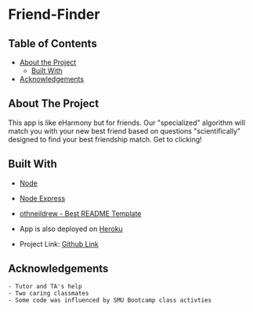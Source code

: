 # Friend-Finder

<!-- PROJECT SHIELDS -->
<!--
*** I'm using markdown "reference style" links for readability.
*** Reference links are enclosed in brackets [ ] instead of parentheses ( ).
*** See the bottom of this document for the declaration of the reference variables
*** for contributors-url, forks-url, etc. This is an optional, concise syntax you may use.
*** https://www.markdownguide.org/basic-syntax/#reference-style-links
-->
<!-- TABLE OF CONTENTS -->
## Table of Contents
- [About the Project](#about-the-project)
    - [Built With](#built-with)
- [Acknowledgements](#acknowledgements)
<!-- ABOUT THE PROJECT -->
## About The Project

This app is like eHarmony but for friends. Our "specialized" algorithm will match you with your new best friend based on questions "scientifically" designed to find your best friendship match. Get to clicking!

## Built With
- [Node](https://nodejs.org/en/)
- [Node Express](https://www.npmjs.com/package/express)
- [othneildrew - Best README Template](https://github.com/othneildrew/Best-README-Template)

- App is also deployed on [Heroku](https://www.heroku.com/home)
- Project Link: [Github Link](https://github.com/speechgirl1505/Friend-Finder)

## Acknowledgements
    - Tutor and TA's help 
    - Two caring classmates
    - Some code was influenced by SMU Bootcamp class activties